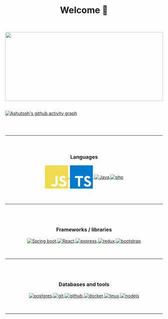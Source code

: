 <h1 align="center">Welcome 👋</h1>

<br/>
<br/>
<img height="220em" width="100%" align="center" src="https://github-readme-stats.vercel.app/api/top-langs/?username=lsandoval9&layout=compact&theme=dracula&count_private=true"/><br/><br/>

[![Ashutosh's github activity graph](https://activity-graph.herokuapp.com/graph?username=lsandoval9&custom_title=Contributions%20in%20the%20last%20month&hide_border=true&theme=rogue)](https://github.com/ashutosh00710/github-readme-activity-graph)

  <br/>
  <br/>
  
  ***
  
  <br/>
  <br/>
  <h3 align="center" style="margin-top: 10px">Languages</h3>
  <div align="center"> 
  <a href="https://developer.mozilla.org/en-US/docs/Web/JavaScript" target="_blank">
  <img style="inline" align="center" alt="Javascript" width="15%" src="https://raw.githubusercontent.com/devicons/devicon/master/icons/javascript/javascript-plain.svg">
  </a>
  <a href="https://www.typescriptlang.org/" target="_blank">
  <img align="center" alt="Typescript" width="15%" src="https://raw.githubusercontent.com/devicons/devicon/master/icons/typescript/typescript-plain.svg">
  </a>
  <a href="https://www.oracle.com/java/">
  <img style="width: 15%" align="center" alt="Java" src="https://cdn.jsdelivr.net/gh/devicons/devicon/icons/java/java-original.svg"> 
  </a>
  <a href="https://www.python.org/about/">
    <img width="15%" align="center" src="https://cdn.jsdelivr.net/gh/devicons/devicon/icons/python/python-original-wordmark.svg" alt="php"/>
  </a>
</div>
<br/>
<br/>

***
<br/>
<br/>
<h3 align="center">Frameworks / libraries</h3>
<div align="center">
  <a href="https://spring.io/why-spring" target="_blank">
<img align="center" alt="Spring boot" width="15%" src="https://cdn.jsdelivr.net/gh/devicons/devicon/icons/spring/spring-original-wordmark.svg">
  </a>
<a href="https://reactjs.org/" target="_blank" >
<img align="center" alt="React" width="15%" src="https://cdn.jsdelivr.net/gh/devicons/devicon/icons/react/react-original-wordmark.svg">
  </a>
  <a href="https://expressjs.com/">
    <img align="center" width="15%" alt="express" src="https://cdn.jsdelivr.net/gh/devicons/devicon/icons/express/express-original-wordmark.svg" />
  </a>
  <a href="https://redux.js.org/">
    <img align="center" width="15%" alt="redux" src="https://cdn.jsdelivr.net/gh/devicons/devicon/icons/redux/redux-original.svg" />
  <a/>
  <a href="https://getbootstrap.com/">
    <img align="center" width="15%" alt="bootstrap" src="https://cdn.jsdelivr.net/gh/devicons/devicon/icons/bootstrap/bootstrap-plain-wordmark.svg" />

 </a>
</div>
<br/>
<br/>

***

<br/>
<br/>
<h3 align="center"> Databases and tools </h3>
<div align="center"> 
    <a href="https://www.postgresql.org/about/">
      <img align="center" width="15%" alt="postgres" src="https://cdn.jsdelivr.net/gh/devicons/devicon/icons/postgresql/postgresql-original-wordmark.svg" />
    </a>
    <a href="https://git-scm.com/">
      <img align="center" alt="git" width="15%" src="https://cdn.jsdelivr.net/gh/devicons/devicon/icons/git/git-plain-wordmark.svg" />
  </a>
  <a href="https://github.com/about">
    <img align="center" alt="github" width="15%" src="https://cdn.jsdelivr.net/gh/devicons/devicon/icons/github/github-original-wordmark.svg" />
  </a>
  <a href="https://www.docker.com/why-docker/">
    <img align="center" width="15%" alt="docker" src="https://cdn.jsdelivr.net/gh/devicons/devicon/icons/docker/docker-original-wordmark.svg" />
  </a>
  <a href="https://ubuntu.com/">
    <img align="center" width="15%" alt="linux" src="https://cdn.jsdelivr.net/gh/devicons/devicon/icons/linux/linux-original.svg" />
  </a>
  </a>
  <a href="https://nodejs.org/en/about/">
    <img align="center" width="15%" alt="nodejs" src="https://cdn.jsdelivr.net/gh/devicons/devicon/icons/nodejs/nodejs-original-wordmark.svg" />

  </a>
</div>
<br/>
<br/>
  
***
  
  <br>
  <br>

</div>

